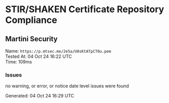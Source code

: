 # STIR/SHAKEN Certificate Repository Compliance

## Martini Security

Name: `https://p.mtsec.me/2e5a/U0sKtATpCT0u.pem`\
Tested At: 04 Oct 24 16:22 UTC\
Time: 109ms

### Issues

no warning, or error, or notice date level issues were found

Generated: 04 Oct 24 16:29 UTC